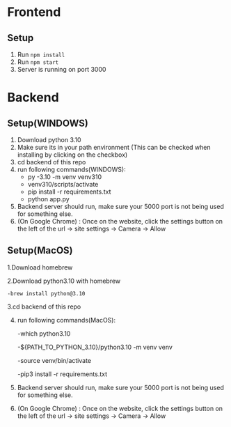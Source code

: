 
# Frontend

## Setup
1. Run `npm install`
2. Run `npm start`
3. Server is running on port 3000

# Backend
## Setup(WINDOWS)
1. Download python 3.10
2. Make sure its in your path environment (This can be checked when installing by clicking on the checkbox)
3. cd backend of this repo
4. run following commands(WINDOWS):
    - py -3.10 -m venv venv310
    - venv310/scripts/activate
    - pip install -r requirements.txt
    - python app.py
5. Backend server should run, make sure your 5000 port is not being used for something else.
6. (On Google Chrome) : Once on the website, click the settings button on the left of the url -> site settings -> Camera -> Allow
## Setup(MacOS)
1.Download homebrew

2.Download python3.10 with homebrew

    -brew install python@3.10
    
3.cd backend of this repo

4. run following commands(MacOS):
   
    -which python3.10
   
    -${PATH_TO_PYTHON_3.10}/python3.10 -m venv venv
   
    -source venv/bin/activate
   
    -pip3 install -r requirements.txt
   
5. Backend server should run, make sure your 5000 port is not being used for something else.
   
6. (On Google Chrome) : Once on the website, click the settings button on the left of the url -> site settings -> Camera -> Allow

